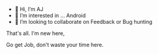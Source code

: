 - 👋 Hi, I’m AJ
- 👀 I’m interested in ... Android
- 💞️ I’m looking to collaborate on Feedback or Bug hunting

That's all. I'm new here,
<!---
ChAJ07/ChAJ07 is a ✨ special ✨ repository because its `README.md` (this file) appears on your GitHub profile.
You can click the Preview link to take a look at your changes.
--->
Go get Job, don't waste your time here.
